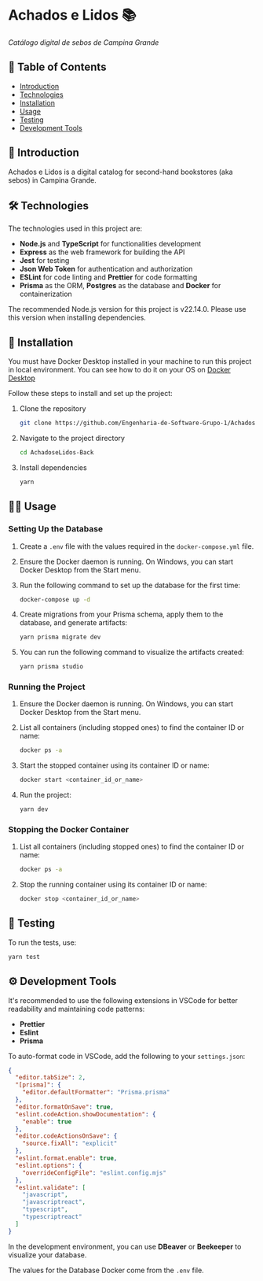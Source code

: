 # Achados e Lidos 📚

_Catálogo digital de sebos de Campina Grande_

## 📌 Table of Contents

- [Introduction](https://github.com/Engenharia-de-Software-Grupo-1/AchadoseLidos-Back?tab=readme-ov-file#-introduction)
- [Technologies](https://github.com/Engenharia-de-Software-Grupo-1/AchadoseLidos-Back?tab=readme-ov-file#%EF%B8%8F-technologies)
- [Installation](https://github.com/Engenharia-de-Software-Grupo-1/AchadoseLidos-Back?tab=readme-ov-file#-installation)
- [Usage](https://github.com/Engenharia-de-Software-Grupo-1/AchadoseLidos-Back?tab=readme-ov-file#-usage)
- [Testing](https://github.com/Engenharia-de-Software-Grupo-1/AchadoseLidos-Back?tab=readme-ov-file#-testing)
- [Development Tools](https://github.com/Engenharia-de-Software-Grupo-1/AchadoseLidos-Back?tab=readme-ov-file#%EF%B8%8F-development-tools)

## 📝 Introduction

Achados e Lidos is a digital catalog for second-hand bookstores (aka sebos) in Campina Grande.

## 🛠️ Technologies

The technologies used in this project are:

- **Node.js** and **TypeScript** for functionalities development
- **Express** as the web framework for building the API
- **Jest** for testing
- **Json Web Token** for authentication and authorization
- **ESLint** for code linting and **Prettier** for code formatting
- **Prisma** as the ORM, **Postgres** as the database and **Docker** for containerization

The recommended Node.js version for this project is v22.14.0. Please use this version when installing dependencies.

## 📂 Installation

You must have Docker Desktop installed in your machine to run this project in local environment. You can see how to do it on your OS on [Docker Desktop](https://www.docker.com/)

Follow these steps to install and set up the project:

1. Clone the repository

   ```bash
   git clone https://github.com/Engenharia-de-Software-Grupo-1/AchadoseLidos-Back.git
   ```

2. Navigate to the project directory

   ```bash
   cd AchadoseLidos-Back
   ```

3. Install dependencies

   ```bash
   yarn
   ```

## 👩‍💻 Usage

### Setting Up the Database

1. Create a `.env` file with the values required in the `docker-compose.yml` file.
2. Ensure the Docker daemon is running. On Windows, you can start Docker Desktop from the Start menu.
3. Run the following command to set up the database for the first time:

   ```bash
   docker-compose up -d
   ```

4. Create migrations from your Prisma schema, apply them to the database, and generate artifacts:

   ```bash
   yarn prisma migrate dev
   ```

5. You can run the following command to visualize the artifacts created:

   ```bash
   yarn prisma studio
   ```

### Running the Project

1. Ensure the Docker daemon is running. On Windows, you can start Docker Desktop from the Start menu.

2. List all containers (including stopped ones) to find the container ID or name:

   ```bash
   docker ps -a
   ```

3. Start the stopped container using its container ID or name:

   ```bash
   docker start <container_id_or_name>
   ```

4. Run the project:

   ```bash
   yarn dev
   ```

### Stopping the Docker Container

1. List all containers (including stopped ones) to find the container ID or name:

   ```bash
   docker ps -a
   ```

2. Stop the running container using its container ID or name:

   ```bash
   docker stop <container_id_or_name>
   ```

## 🔬 Testing

To run the tests, use:

```bash
yarn test
```

## ⚙️ Development Tools

It's recommended to use the following extensions in VSCode for better readability and maintaining code patterns:

- **Prettier**
- **Eslint**
- **Prisma**

To auto-format code in VSCode, add the following to your `settings.json`:

```json
{
  "editor.tabSize": 2,
  "[prisma]": {
    "editor.defaultFormatter": "Prisma.prisma"
  },
  "editor.formatOnSave": true,
  "eslint.codeAction.showDocumentation": {
    "enable": true
  },
  "editor.codeActionsOnSave": {
    "source.fixAll": "explicit"
  },
  "eslint.format.enable": true,
  "eslint.options": {
    "overrideConfigFile": "eslint.config.mjs"
  },
  "eslint.validate": [
    "javascript",
    "javascriptreact",
    "typescript",
    "typescriptreact"
  ]
}
```

In the development environment, you can use **DBeaver** or **Beekeeper** to visualize your database.

The values for the Database Docker come from the `.env` file.
